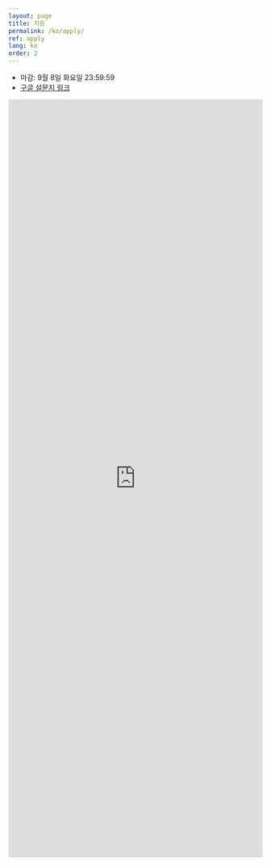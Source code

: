 ```yaml
---
layout: page
title: 지원
permalink: /ko/apply/
ref: apply
lang: ko
order: 2
---
```


- 마감: 9월 8일 화요일 23:59:59
- [구글 설문지 링크](https://docs.google.com/forms/d/e/1FAIpQLSfjHHWO8gsErOsrWX9eG0iVRy8FvM2UwZVNdLNV6Iz-ReKinA/viewform?usp=sf_link)
<iframe src="https://docs.google.com/forms/d/e/1FAIpQLSfjHHWO8gsErOsrWX9eG0iVRy8FvM2UwZVNdLNV6Iz-ReKinA/viewform?usp=sf_link" frameborder="0" width="100%" height="1500px"></iframe>
